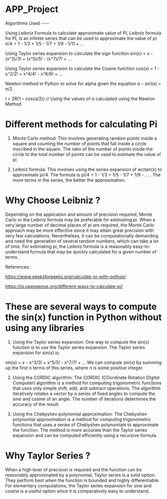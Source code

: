 # APP_Project

Algorithms Used ----

Using Leibniz Formula to calculate approximate value of PI,
Leibniz formula for PI, is an infinite series that can be used to approximate the value of pi.
π/4 = 1 - 1/3 + 1/5 - 1/7 + 1/9 - 1/11 + ...

Using Taylor series expansion to calculate the sign function
sin(x) = x - (x^3)/3! + (x^5)/5! - (x^7)/7! + ...

Using Taylor series expansion to calculate the Cosine function
cos(x) = 1 - x^2/2! + x^4/4! - x^6/6! + ...

Newton method in Python to solve for alpha given the equation 
α – sin(α) = π/2. 

l = 2R(1 – cos(α/2))    // Using the values of α calculated using the Newton Method


# Different methods for calculating Pi

1. Monte Carlo method: This involves generating random points inside a square and counting the number of points that fall inside a circle inscribed in the square. The ratio of the number of points inside the circle to the total number of points can be used to estimate the value of pi.

2. Leibniz formula: This involves using the series expansion of arctan(x) to approximate pi/4. The formula is pi/4 = 1 - 1/3 + 1/5 - 1/7 + 1/9 - ... . The more terms in the series, the better the approximation.

# Why Choose Leibniz ?

Depending on the application and amount of precision required, Monte Carlo or the Leibniz formula may be preferable for estimating pi.
When a very large number of decimal places of pi are required, the Monte Carlo approach may be more effective since it may attain great precision with very few calculations. Nevertheless, it can be computationally demanding and need the generation of several random numbers, which can take a lot of time. For estimating pi, the Leibniz formula is a reasonably easy-to-understand formula that may be quickly calculated for a given number of terms.

References :

https://www.geeksforgeeks.org/calculate-pi-with-python/

https://iq.opengenus.org/different-ways-to-calculate-pi/


# These are several ways to compute the sin(x) function in Python without using any libraries

1. Using the Taylor series expansion: One way to compute the sin(x) function is to use the Taylor series expansion. The Taylor series expansion for sin(x) is:

sin(x) = x - x^3/3! + x^5/5! - x^7/7! + ...
We can compute sin(x) by summing up the first n terms of this series, where n is some positive integer.

2. Using the CORDIC algorithm: The CORDIC (COordinate Rotation DIgital Computer) algorithm is a method for computing trigonometric functions that uses only simple shift, add, and subtract operations. The algorithm iteratively rotates a vector by a series of fixed angles to compute the sine and cosine of an angle. The number of iterations determines the accuracy of the result.

3. Using the Chebyshev polynomial approximation: The Chebyshev polynomial approximation is a method for computing trigonometric functions that uses a series of Chebyshev polynomials to approximate the function. The method is more accurate than the Taylor series expansion and can be computed efficiently using a recursive formula.


# Why Taylor Series ?

When a high level of precision is required and the function can be reasonably approximated by a polynomial, Taylor series is a solid option. They perform best when the function is bounded and highly differentiable. For elementary computations, the Taylor series expansion for sine and cosine is a useful option since it is comparatively easy to understand.
